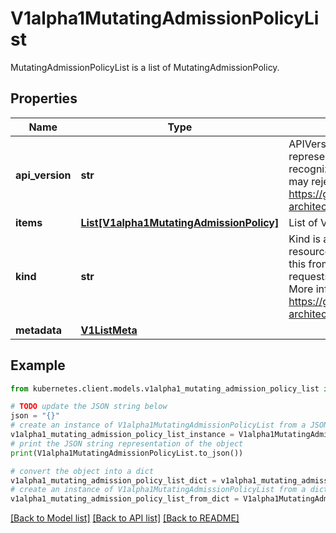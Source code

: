 # V1alpha1MutatingAdmissionPolicyList

MutatingAdmissionPolicyList is a list of MutatingAdmissionPolicy.

## Properties

Name | Type | Description | Notes
------------ | ------------- | ------------- | -------------
**api_version** | **str** | APIVersion defines the versioned schema of this representation of an object. Servers should convert recognized schemas to the latest internal value, and may reject unrecognized values. More info: https://git.k8s.io/community/contributors/devel/sig-architecture/api-conventions.md#resources | [optional] 
**items** | [**List[V1alpha1MutatingAdmissionPolicy]**](V1alpha1MutatingAdmissionPolicy.md) | List of ValidatingAdmissionPolicy. | 
**kind** | **str** | Kind is a string value representing the REST resource this object represents. Servers may infer this from the endpoint the kubernetes.client submits requests to. Cannot be updated. In CamelCase. More info: https://git.k8s.io/community/contributors/devel/sig-architecture/api-conventions.md#types-kinds | [optional] 
**metadata** | [**V1ListMeta**](V1ListMeta.md) |  | [optional] 

## Example

```python
from kubernetes.client.models.v1alpha1_mutating_admission_policy_list import V1alpha1MutatingAdmissionPolicyList

# TODO update the JSON string below
json = "{}"
# create an instance of V1alpha1MutatingAdmissionPolicyList from a JSON string
v1alpha1_mutating_admission_policy_list_instance = V1alpha1MutatingAdmissionPolicyList.from_json(json)
# print the JSON string representation of the object
print(V1alpha1MutatingAdmissionPolicyList.to_json())

# convert the object into a dict
v1alpha1_mutating_admission_policy_list_dict = v1alpha1_mutating_admission_policy_list_instance.to_dict()
# create an instance of V1alpha1MutatingAdmissionPolicyList from a dict
v1alpha1_mutating_admission_policy_list_from_dict = V1alpha1MutatingAdmissionPolicyList.from_dict(v1alpha1_mutating_admission_policy_list_dict)
```
[[Back to Model list]](../README.md#documentation-for-models) [[Back to API list]](../README.md#documentation-for-api-endpoints) [[Back to README]](../README.md)



